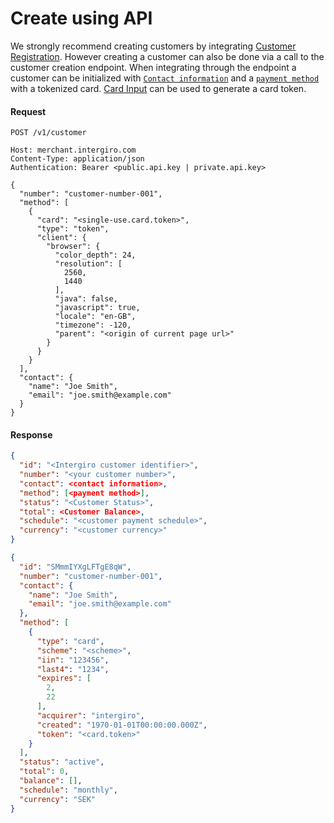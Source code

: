 # Create using API

We strongly recommend creating customers by integrating [Customer Registration](./registration-ui.html#registration-ui). 
However creating a customer can also be done via a call to the customer creation endpoint.
When integrating through the endpoint a customer can be initialized with [`Contact information`](../acquiring/reference.html#contact) 
and a [`payment method`](./payment-methods.html) with a tokenized card. [Card Input](../card-input/embed.html) can be used to generate a card token.

#### Request
``` HTTP {1}
POST /v1/customer

Host: merchant.intergiro.com
Content-Type: application/json
Authentication: Bearer <public.api.key | private.api.key>

{
  "number": "customer-number-001",
  "method": [
    {
      "card": "<single-use.card.token>",
      "type": "token",
      "client": {
        "browser": {
          "color_depth": 24,
          "resolution": [
            2560,
            1440
          ],
          "java": false,
          "javascript": true,
          "locale": "en-GB",
          "timezone": -120,
          "parent": "<origin of current page url>"
        }
      }
    }
  ],
  "contact": {
    "name": "Joe Smith",
    "email": "joe.smith@example.com"
  }
}
```

#### Response
``` JSON
{
  "id": "<Intergiro customer identifier>",
  "number": "<your customer number>",
  "contact": <contact information>,
  "method": [<payment method>],
  "status": "<Customer Status>",
  "total": <Customer Balance>,
  "schedule": "<customer payment schedule>",
  "currency": "<customer currency>"
}
```
``` JSON
{
  "id": "SMmmIYXgLFTgE8qW",
  "number": "customer-number-001",
  "contact": {
    "name": "Joe Smith",
    "email": "joe.smith@example.com"
  },
  "method": [
    {
      "type": "card",
      "scheme": "<scheme>",
      "iin": "123456",
      "last4": "1234",
      "expires": [
        2,
        22
      ],
      "acquirer": "intergiro",
      "created": "1970-01-01T00:00:00.000Z",
      "token": "<card.token>"
    }
  ],
  "status": "active",
  "total": 0,
  "balance": [],
  "schedule": "monthly",
  "currency": "SEK"
}
```